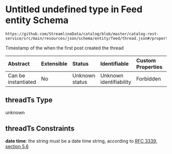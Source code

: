 # Untitled undefined type in Feed entity Schema

```text
https://github.com/StreamlineData/catalog/blob/master/catalog-rest-service/src/main/resources/json/schema/entity/feed/thread.json#/properties/threadTs
```

Timestamp of the when the first post created the thread

| Abstract | Extensible | Status | Identifiable | Custom Properties | Additional Properties | Access Restrictions | Defined In |
| :--- | :--- | :--- | :--- | :--- | :--- | :--- | :--- |
| Can be instantiated | No | Unknown status | Unknown identifiability | Forbidden | Allowed | none | [thread.json\*](https://github.com/parthp2107/jsonTesting/tree/982c19ce17ac8d846e924786a3bf1598f2ce11b7/Entities/out/entity/feed/thread.json) |

## threadTs Type

unknown

## threadTs Constraints

**date time**: the string must be a date time string, according to [RFC 3339, section 5.6](https://tools.ietf.org/html/rfc3339)

